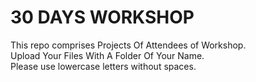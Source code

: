 # 30 DAYS WORKSHOP
This repo comprises Projects Of Attendees of Workshop. <br>
Upload Your Files With A Folder Of Your Name. <br>
Please use lowercase letters without spaces.
